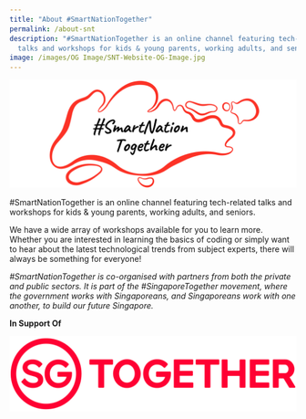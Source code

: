```yaml
---
title: "About #SmartNationTogether"
permalink: /about-snt
description: "#SmartNationTogether is an online channel featuring tech-related
  talks and workshops for kids & young parents, working adults, and seniors."
image: /images/OG Image/SNT-Website-OG-Image.jpg
---
```

![#SmartNationTogether](/images/Icons%20&%20Logos/SNT%20logo.png)

#SmartNationTogether is an online channel featuring tech-related talks and workshops for kids & young parents, working adults, and seniors.

We have a wide array of workshops available for you to learn more. Whether you are interested in learning the basics of coding or simply want to hear about the latest technological trends from subject experts, there will always be something for everyone!

*#SmartNationTogether is co-organised with partners from both the private and public sectors. It is part of the #SingaporeTogether movement, where the government works with Singaporeans, and Singaporeans work with one another, to build our future Singapore.* 

**In Support Of**

![In support of SG Together](/images/Icons%20&%20Logos/SGT_logo.jpg)